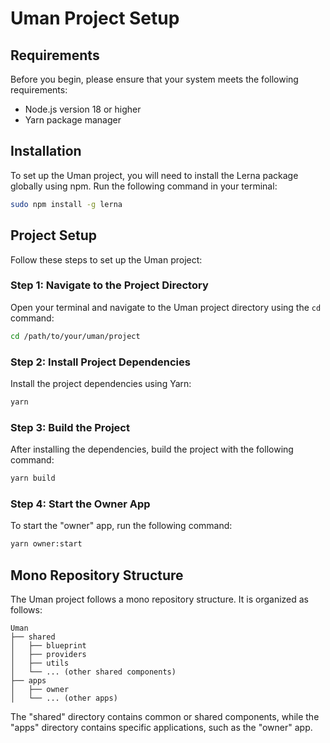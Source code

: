 # Uman Project Setup

## Requirements

Before you begin, please ensure that your system meets the following requirements:

- Node.js version 18 or higher
- Yarn package manager

## Installation

To set up the Uman project, you will need to install the Lerna package globally using npm. Run the following command in your terminal:

```bash
sudo npm install -g lerna
```

## Project Setup

Follow these steps to set up the Uman project:

### Step 1: Navigate to the Project Directory

Open your terminal and navigate to the Uman project directory using the `cd` command:

```bash
cd /path/to/your/uman/project
```

### Step 2: Install Project Dependencies

Install the project dependencies using Yarn:

```bash
yarn
```

### Step 3: Build the Project

After installing the dependencies, build the project with the following command:

```bash
yarn build
```

### Step 4: Start the Owner App

To start the "owner" app, run the following command:

```bash
yarn owner:start
```

## Mono Repository Structure

The Uman project follows a mono repository structure. It is organized as follows:

```
Uman
├── shared
│   ├── blueprint
│   ├── providers
│   ├── utils
│   └── ... (other shared components)
├── apps
│   ├── owner
│   └── ... (other apps)
```

The "shared" directory contains common or shared components, while the "apps" directory contains specific applications, such as the "owner" app.
